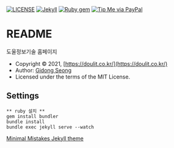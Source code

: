 [![LICENSE](https://img.shields.io/badge/license-MIT-lightgrey.svg)](https://raw.githubusercontent.com/mmistakes/minimal-mistakes/master/LICENSE)
[![Jekyll](https://img.shields.io/badge/jekyll-%3E%3D%203.7-blue.svg)](https://jekyllrb.com/)
[![Ruby gem](https://img.shields.io/gem/v/minimal-mistakes-jekyll.svg)](https://rubygems.org/gems/minimal-mistakes-jekyll)
[![Tip Me via PayPal](https://img.shields.io/badge/PayPal-tip%20me-green.svg?logo=paypal)](https://www.paypal.me/mmistakes)

# README

도울정보기술 홈페이지

- Copyright &copy; 2021, [https://doulit.co.kr/](https://doulit.co.kr/)
- Author: [Gidong Seong](https://dndacademy.github.io/)
- Licensed under the terms of the MIT License.

## Settings

```
** ruby 설치 **
gem install bundler
bundle install
bundle exec jekyll serve --watch
```

[Minimal Mistakes Jekyll theme](https://mmistakes.github.io/minimal-mistakes/)
